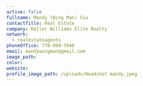 ```yaml
---
active: false
fullname: Mandy (Wing Man) Siu
contactTitle: Real Estate
company: Keller Williams Elite Realty
network:
  - realestateagents
phoneOffice: 778-999-7040
email: mandywingman@gmail.com
image_path:
color:
website:
profile_image_path: /uploads/Headshot mandy.jpeg
---
```



